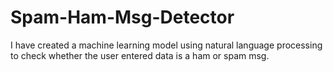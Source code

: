 # Spam-Ham-Msg-Detector
I have created a machine learning model using natural language processing to check whether the user entered data is a ham or spam msg.
